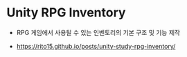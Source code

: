 # Unity RPG Inventory

- RPG 게임에서 사용될 수 있는 인벤토리의 기본 구조 및 기능 제작

- <https://rito15.github.io/posts/unity-study-rpg-inventory/>